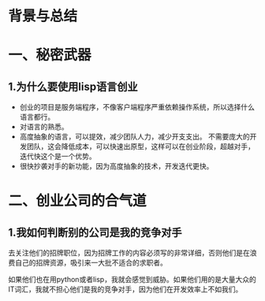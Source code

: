 # 背景与总结


# 一、秘密武器
## 1.为什么要使用lisp语言创业
* 创业的项目是服务端程序，不像客户端程序严重依赖操作系统，所以选择什么语言都行。
* 对语言的熟悉。
* 高度抽象的语言，可以提效，减少团队人力，减少开支支出。
不需要庞大的开发团队，这会降低成本，可以快速出原型，这样可以在创业阶段，超越对手，迭代快这个是一个优势。
* 很快抄袭对手的新功能，因为高度抽象的技术，开发迭代更快。

# 二、创业公司的合气道
## 1.我如何判断别的公司是我的竞争对手
去关注他们的招牌职位，因为招牌工作的内容必须写的非常详细，否则他们是在浪费自己的招牌资源，吸引来一大批不适合的求职者。

如果他们也在用python或者lisp，我就会感觉到威胁。如果他们用的是大量大众的IT词汇，我就不担心他们是我的竞争对手，因为他们在开发效率上不如我们。